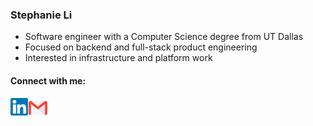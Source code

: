 ### Stephanie Li 

- Software engineer with a Computer Science degree from UT Dallas
- Focused on backend and full-stack product engineering
- Interested in infrastructure and platform work

#### Connect with me:
<a href="https://www.linkedin.com/in/syangli" target="_blank" aria-label="LinkedIn"><img align="left" src="assets/linkedin.svg" alt="LinkedIn" width="28" height="28"></a>
<a href="mailto:listeph15@gmail.com" target="_blank" aria-label="Email"><img align="left" src="assets/email.svg" alt="Email" width="32" height="32"></a>

